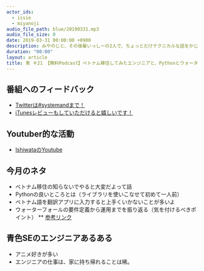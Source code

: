 ```yaml
---
actor_ids:
  - issie
  - miyanoji
audio_file_path: blue/20190331.mp3
audio_file_size: 0
date: 2019-03-31 00:00:00 +0900
description: みやのじと、その後輩いっしーの2人で、ちょっとだけテクニカルな話をかじっちゃおう！という趣旨で始めた、systemand.onlineのサブチャンネル青です。
duration: "00:00"
layout: article
title: 青 ＃21 【無料Podcast】ベトナム移住してみたエンジニアと、Pythonとウォーターフォールに悩むエンジニアの話
---
```

## 番組へのフィードバック
* [Twitterは#systemandまで！](https://twitter.com/search?q=%23systemand)
* [iTunesレビューもしていただけると嬉しいです！](https://itunes.apple.com/jp/podcast/systemand-online/id1205168408?mt=2)

## Youtuber的な活動
* [IshiwataのYoutube](https://www.youtube.com/channel/UC0dN6GcdwpQA-WdSfI2tmZQ)

## 今月のネタ
* ベトナム移住の知らないでやると大変だよって話
* Pythonの良いところとは（ライブラリを使いこなせて初めて一人前）
* ベトナム語を翻訳アプリに入力すると上手くいかないことが多いよ
* ウォーターフォールの要件定義から運用までを振り返る（気を付けるべきポイント）
** [参考リンク](https://system-engineer.jimdo.com/%E3%82%A6%E3%82%A9%E3%83%BC%E3%82%BF%E3%83%BC%E3%83%95%E3%82%A9%E3%83%BC%E3%83%AB%E3%83%A2%E3%83%87%E3%83%AB/)

## 青色SEのエンジニアあるある
* アニメ好きが多い
* エンジニアの仕事は、家に持ち帰れることは稀。

